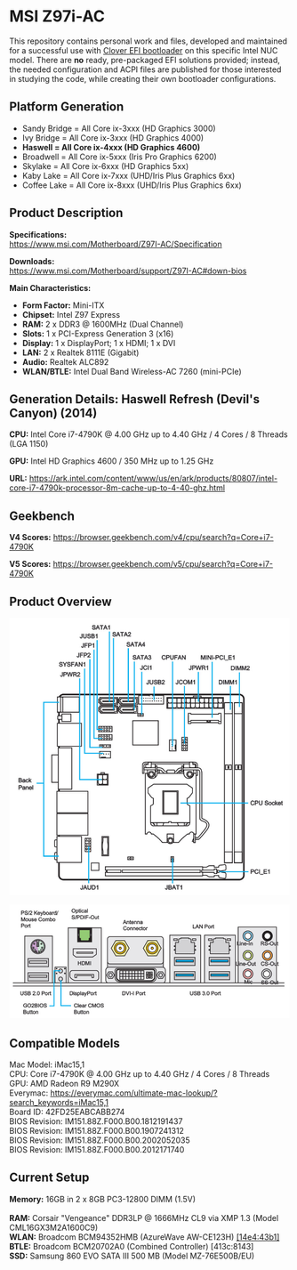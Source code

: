 # MSI Z97i-AC

This repository contains personal work and files, developed and maintained for a successful use with [Clover EFI bootloader](https://github.com/CloverHackyColor/CloverBootloader/) on this specific Intel NUC model. There are **no** ready, pre-packaged EFI solutions provided; instead, the needed configuration and ACPI files are published for those interested in studying the code, while creating their own bootloader configurations.

## Platform Generation

* Sandy Bridge = All Core ix-3xxx (HD Graphics 3000)
* Ivy Bridge = All Core ix-3xxx (HD Graphics 4000)
* **Haswell = All Core ix-4xxx (HD Graphics 4600)**
* Broadwell = All Core ix-5xxx (Iris Pro Graphics 6200)
* Skylake = All Core ix-6xxx (HD Graphics 5xx)
* Kaby Lake = All Core ix-7xxx (UHD/Iris Plus Graphics 6xx)
* Coffee Lake = All Core ix-8xxx (UHD/Iris Plus Graphics 6xx)

## Product Description

**Specifications:**<br/>
https://www.msi.com/Motherboard/Z97I-AC/Specification

**Downloads:**<br/>
https://www.msi.com/Motherboard/support/Z97I-AC#down-bios

**Main Characteristics:**

* **Form Factor:** Mini-ITX
* **Chipset:** Intel Z97 Express
* **RAM:** 2 x DDR3 @ 1600MHz (Dual Channel)
* **Slots:** 1 x PCI-Express Generation 3 (x16)
* **Display:** 1 x DisplayPort; 1 x HDMI; 1 x DVI
* **LAN:** 2 x Realtek 8111E (Gigabit)
* **Audio:** Realtek ALC892
* **WLAN/BTLE:** Intel Dual Band Wireless-AC 7260 (mini-PCIe)

## Generation Details: Haswell Refresh (Devil's Canyon) (2014)

**CPU:** Intel Core i7-4790K @ 4.00 GHz up to 4.40 GHz / 4 Cores / 8 Threads (LGA 1150)

**GPU:** Intel HD Graphics 4600 / 350 MHz up to 1.25 GHz

**URL:** https://ark.intel.com/content/www/us/en/ark/products/80807/intel-core-i7-4790k-processor-8m-cache-up-to-4-40-ghz.html

## Geekbench

**V4 Scores:** https://browser.geekbench.com/v4/cpu/search?q=Core+i7-4790K

**V5 Scores:** https://browser.geekbench.com/v5/cpu/search?q=Core+i7-4790K

## Product Overview

![Mainboard.jpg](Various/Mainboard.jpg)

![RearPanel.jpg](Various/RearPanel.jpg)

## Compatible Models

Mac Model: iMac15,1<br/>
CPU: Core i7-4790K @ 4.00 GHz up to 4.40 GHz / 4 Cores / 8 Threads<br/>
GPU: AMD Radeon R9 M290X<br/>
Everymac: https://everymac.com/ultimate-mac-lookup/?search_keywords=iMac15,1<br/>
Board ID: 42FD25EABCABB274<br/>
BIOS Revision: IM151.88Z.F000.B00.1812191437<br/>
BIOS Revision: IM151.88Z.F000.B00.1907241312<br/>
BIOS Revision: IM151.88Z.F000.B00.2002052035<br/>
BIOS Revision: IM151.88Z.F000.B00.2012171740<br/>

## Current Setup

**Memory:** 16GB in 2 x 8GB PC3-12800 DIMM (1.5V)<br/> <br/>
**RAM:** Corsair "Vengeance" DDR3LP @ 1666MHz CL9 via XMP 1.3 (Model CML16GX3M2A1600C9)<br/>
**WLAN:** Broadcom BCM94352HMB (AzureWave AW-CE123H) [[14e4:43b1]](http://pci-ids.ucw.cz/read/PC/14e4/43b1)<br/>
**BTLE:** Broadcom BCM20702A0 (Combined Controller) [413c:8143]<br/>
**SSD:** Samsung 860 EVO SATA III 500 MB (Model MZ-76E500B/EU)<br/>
